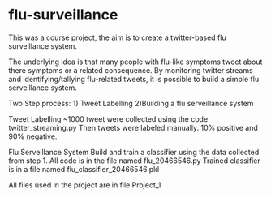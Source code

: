 # flu-surveillance
This was a course project, the aim is to create a twitter-based flu surveillance system.

The underlying idea is that many people with flu-like symptoms tweet about there symptoms
or a related consequence. By monitoring twitter streams and identifying/tallying flu-related
tweets, it is possible to build a simple flu serveillance system.

Two Step process: 1) Tweet Labelling 2)Building a flu serveillance system

Tweet Labelling 
~1000 tweet were collected using the code twitter_streaming.py
Then tweets were labeled manually.
10% positive and 90% negative.

Flu Serveillance System
Build and train a classifier using the data collected from step 1.
All code is in the file named flu_20466546.py
Trained classifier is in a file named flu_classifier_20466546.pkl

All files used in the project are in file Project_1
